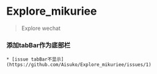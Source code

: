 # Explore_mikuriee

> Explore wechat

### 添加tabBar作为底部栏
    * [issue tabBar不显示](https://github.com/Aisuko/Explore_mikuriee/issues/1)